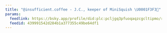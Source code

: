 ```yaml
---
title: "@insufficient.coffee - J.C., keeper of MiniSquish \U0001F3F3️‍⚧️"
params:
  feedlink: https://bsky.app/profile/did:plc:pcljgq3pfuoqaqzcgcltipmo/rss
  feedid: 439991542d284b1a377355c49be64df1
---
```

